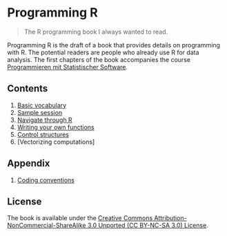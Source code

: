 # Programming R

> The R programming book I always wanted to read.

Programming R is the draft of a book that provides details on
programming with R. The potential readers are people who already use R
for data analysis. The first chapters of the book accompanies the
course [Programmieren mit Statistischer
Software](http://www.lrz.de/~agleisch/teaching/progstat12/).


## Contents
   1. [Basic vocabulary](https://github.com/downloads/mjaeugster/progr/01-jargon.pdf)
   1. [Sample session](https://github.com/downloads/mjaeugster/progr/02-session.pdf)
   1. [Navigate through R](https://github.com/downloads/mjaeugster/progr/03-navigation.pdf)
   1. [Writing your own functions](https://github.com/downloads/mjaeugster/progr/04-functions.pdf)
   1. [Control structures](https://github.com/downloads/mjaeugster/progr/05-control.pdf)
   1. [Vectorizing computations]


## Appendix
   1. [Coding conventions](https://github.com/downloads/mjaeugster/progr/99-conventions.pdf)


## License
   The book is available under the [Creative Commons
   Attribution-NonCommercial-ShareAlike 3.0 Unported (CC BY-NC-SA 3.0)
   License](http://creativecommons.org/licenses/by-nc-sa/3.0/).


